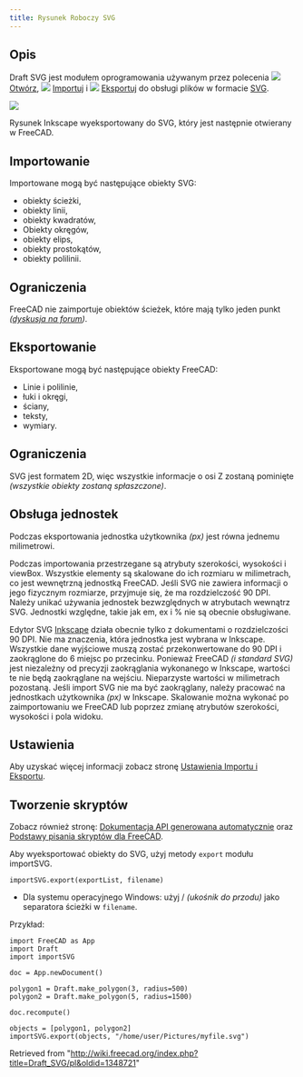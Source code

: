 ```yaml
---
title: Rysunek Roboczy SVG
---
```

## Opis

Draft SVG jest modułem oprogramowania używanym przez polecenia ![](/images/Std_Open.svg) [Otwórz](/Std_Open/pl "Std Open/pl"), ![](/images/Std_Import.svg) [Importuj](/Std_Import/pl "Std Import/pl") i ![](/images/Std_Export.svg) [Eksportuj](/Std_Export/pl "Std Export/pl") do obsługi plików w formacie [SVG](/SVG/pl "SVG/pl").

![](/images/Screenshot_inkscape.jpg)

Rysunek Inkscape wyeksportowany do SVG, który jest następnie otwierany w FreeCAD.

## Importowanie

Importowane mogą być następujące obiekty SVG:

* obiekty ścieżki,
* obiekty linii,
* obiekty kwadratów,
* Obiekty okręgów,
* obiekty elips,
* obiekty prostokątów,
* obiekty polilinii.

## Ograniczenia

FreeCAD nie zaimportuje obiektów ścieżek, które mają tylko jeden punkt *([dyskusja na forum](https://forum.freecadweb.org/viewtopic.php?f=3&t=43856))*.

## Eksportowanie

Eksportowane mogą być następujące obiekty FreeCAD:

* Linie i polilinie,
* łuki i okręgi,
* ściany,
* teksty,
* wymiary.

## Ograniczenia

SVG jest formatem 2D, więc wszystkie informacje o osi Z zostaną pominięte *(wszystkie obiekty zostaną spłaszczone)*.

## Obsługa jednostek

Podczas eksportowania jednostka użytkownika *(px)* jest równa jednemu milimetrowi.

Podczas importowania przestrzegane są atrybuty szerokości, wysokości i viewBox. Wszystkie elementy są skalowane do ich rozmiaru w milimetrach, co jest wewnętrzną jednostką FreeCAD. Jeśli SVG nie zawiera informacji o jego fizycznym rozmiarze, przyjmuje się, że ma rozdzielczość 90 DPI.
Należy unikać używania jednostek bezwzględnych w atrybutach wewnątrz SVG. Jednostki względne, takie jak em, ex i % nie są obecnie obsługiwane.

Edytor SVG [Inkscape](https://inkscape.org/) działa obecnie tylko z dokumentami o rozdzielczości 90 DPI. Nie ma znaczenia, która jednostka jest wybrana w Inkscape. Wszystkie dane wyjściowe muszą zostać przekonwertowane do 90 DPI i zaokrąglone do 6 miejsc po przecinku. Ponieważ FreeCAD *(i standard SVG)* jest niezależny od precyzji zaokrąglania wykonanego w Inkscape, wartości te nie będą zaokrąglane na wejściu. Nieparzyste wartości w milimetrach pozostaną.
Jeśli import SVG nie ma być zaokrąglany, należy pracować na jednostkach użytkownika *(px)* w Inkscape. Skalowanie można wykonać po zaimportowaniu we FreeCAD lub poprzez zmianę atrybutów szerokości, wysokości i pola widoku.

## Ustawienia

Aby uzyskać więcej informacji zobacz stronę [Ustawienia Importu i Eksportu](/Import_Export_Preferences/pl "Import Export Preferences/pl").

## Tworzenie skryptów

Zobacz również stronę: [Dokumentacja API generowana automatycznie](https://freecad.github.io/SourceDoc/) oraz [Podstawy pisania skryptów dla FreeCAD](/FreeCAD_Scripting_Basics/pl "FreeCAD Scripting Basics/pl").

Aby wyeksportować obiekty do SVG, użyj metody `export` modułu importSVG.

```
importSVG.export(exportList, filename)

```

* Dla systemu operacyjnego Windows: użyj / *(ukośnik do przodu)* jako separatora ścieżki w `filename`.

Przykład:

```
import FreeCAD as App
import Draft
import importSVG

doc = App.newDocument()

polygon1 = Draft.make_polygon(3, radius=500)
polygon2 = Draft.make_polygon(5, radius=1500)

doc.recompute()

objects = [polygon1, polygon2]
importSVG.export(objects, "/home/user/Pictures/myfile.svg")

```

Retrieved from "<http://wiki.freecad.org/index.php?title=Draft_SVG/pl&oldid=1348721>"